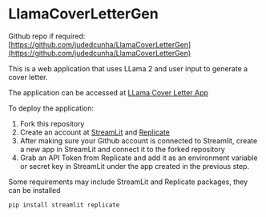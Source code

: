# LlamaCoverLetterGen

Github repo if required: [https://github.com/judedcunha/LlamaCoverLetterGen](https://github.com/judedcunha/LlamaCoverLetterGen)
 
This is a web application that uses LLama 2 and user input to generate a cover letter. 

The application can be accessed at  [LLama Cover Letter App](https://llamacoverlettergen.streamlit.app/)

To deploy the application:
1. Fork this repository
2. Create an account at [StreamLit](https://streamlit.io/) and [Replicate](https://replicate.com/)
3. After making sure your Github account is connected to Streamlit, create a new app in StreamLit and connect it to the forked repository
4. Grab an API Token from Replicate and add it as an environment variable or secret key in StreamLit under the app created in the previous step.

Some requirements may include StreamLit and Replicate packages, they can be installed 

`pip install streamlit replicate`
